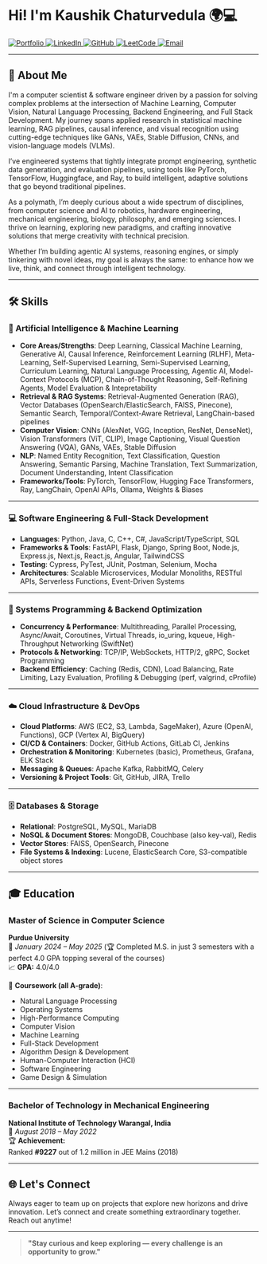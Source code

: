 # Hi! I'm Kaushik Chaturvedula 🌍💻

<div>
  <a href="https://neuralrevenant.github.io/portfolio-website">
    <img src="https://img.shields.io/badge/Portfolio-%23FF4136.svg?&style=for-the-badge&logo=google-earth&logoColor=white" alt="Portfolio"/>
  </a>
  <a href="https://linkedin.com/in/kaushikchaturvedula">
    <img src="https://img.shields.io/badge/LinkedIn-%230077B5.svg?&style=for-the-badge&logo=linkedin&logoColor=white" alt="LinkedIn"/>
  </a>
  <a href="https://github.com/NeuralRevenant">
    <img src="https://img.shields.io/badge/GitHub-%2312100E.svg?&style=for-the-badge&logo=github&logoColor=white" alt="GitHub"/>
  </a>
  <a href="https://leetcode.com/u/ArrayArtisan">
    <img src="https://img.shields.io/badge/-LeetCode-orange?style=for-the-badge&logo=leetcode" alt="LeetCode"/>
  </a>
  <a href="mailto:kaushikchaturvedula@gmail.com">
    <img src="https://img.shields.io/badge/Email-D14836?style=for-the-badge&logo=gmail&logoColor=white" alt="Email"/>
  </a>
</div>

---

## 🌟 About Me

I'm a computer scientist & software engineer driven by a passion for solving complex problems at the intersection of Machine Learning, Computer Vision, Natural Language Processing, Backend Engineering, and Full Stack Development. My journey spans applied research in statistical machine learning, RAG pipelines, causal inference, and visual recognition using cutting-edge techniques like GANs, VAEs, Stable Diffusion, CNNs, and vision-language models (VLMs).

I’ve engineered systems that tightly integrate prompt engineering, synthetic data generation, and evaluation pipelines, using tools like PyTorch, TensorFlow, Huggingface, and Ray, to build intelligent, adaptive solutions that go beyond traditional pipelines.

As a polymath, I’m deeply curious about a wide spectrum of disciplines, from computer science and AI to robotics, hardware engineering, mechanical engineering, biology, philosophy, and emerging sciences. I thrive on learning, exploring new paradigms, and crafting innovative solutions that merge creativity with technical precision.

Whether I’m building agentic AI systems, reasoning engines, or simply tinkering with novel ideas, my goal is always the same: to enhance how we live, think, and connect through intelligent technology.

---

## 🛠 Skills

### 🧠 Artificial Intelligence & Machine Learning

* **Core Areas/Strengths**: Deep Learning, Classical Machine Learning, Generative AI, Causal Inference, Reinforcement Learning (RLHF), Meta-Learning, Self-Supervised Learning, Semi-Supervised Learning, Curriculum Learning, Natural Language Processing, Agentic AI, Model-Context Protocols (MCP), Chain-of-Thought Reasoning, Self-Refining Agents, Model Evaluation & Intepretability
* **Retrieval & RAG Systems**: Retrieval-Augmented Generation (RAG), Vector Databases (OpenSearch/ElasticSearch, FAISS, Pinecone), Semantic Search, Temporal/Context-Aware Retrieval, LangChain-based pipelines
* **Computer Vision**: CNNs (AlexNet, VGG, Inception, ResNet, DenseNet), Vision Transformers (ViT, CLIP), Image Captioning, Visual Question Answering (VQA), GANs, VAEs, Stable Diffusion
* **NLP**: Named Entity Recognition, Text Classification, Question Answering, Semantic Parsing, Machine Translation, Text Summarization, Document Understanding, Intent Classification
* **Frameworks/Tools**: PyTorch, TensorFlow, Hugging Face Transformers, Ray, LangChain, OpenAI APIs, Ollama, Weights & Biases

---

### 💻 Software Engineering & Full-Stack Development

* **Languages**: Python, Java, C, C++, C#, JavaScript/TypeScript, SQL
* **Frameworks & Tools**: FastAPI, Flask, Django, Spring Boot, Node.js, Express.js, Next.js, React.js, Angular, TailwindCSS
* **Testing**: Cypress, PyTest, JUnit, Postman, Selenium, Mocha
* **Architectures**: Scalable Microservices, Modular Monoliths, RESTful APIs, Serverless Functions, Event-Driven Systems

---

### 🧱 Systems Programming & Backend Optimization

* **Concurrency & Performance**: Multithreading, Parallel Processing, Async/Await, Coroutines, Virtual Threads, io\_uring, kqueue, High-Throughput Networking (SwiftNet)
* **Protocols & Networking**: TCP/IP, WebSockets, HTTP/2, gRPC, Socket Programming
* **Backend Efficiency**: Caching (Redis, CDN), Load Balancing, Rate Limiting, Lazy Evaluation, Profiling & Debugging (perf, valgrind, cProfile)

---

### ☁️ Cloud Infrastructure & DevOps

* **Cloud Platforms**: AWS (EC2, S3, Lambda, SageMaker), Azure (OpenAI, Functions), GCP (Vertex AI, BigQuery)
* **CI/CD & Containers**: Docker, GitHub Actions, GitLab CI, Jenkins
* **Orchestration & Monitoring**: Kubernetes (basic), Prometheus, Grafana, ELK Stack
* **Messaging & Queues**: Apache Kafka, RabbitMQ, Celery
* **Versioning & Project Tools**: Git, GitHub, JIRA, Trello

---

### 🗄️ Databases & Storage

* **Relational**: PostgreSQL, MySQL, MariaDB
* **NoSQL & Document Stores**: MongoDB, Couchbase (also key-val), Redis
* **Vector Stores**: FAISS, OpenSearch, Pinecone
* **File Systems & Indexing**: Lucene, ElasticSearch Core, S3-compatible object stores

---

## 🎓 Education

### Master of Science in Computer Science  
**Purdue University**  
📅 *January 2024 – May 2025* (🏆 Completed M.S. in just 3 semesters with a perfect 4.0 GPA topping several of the courses)  
📈 **GPA:** 4.0/4.0  

🧠 **Coursework (all A-grade)**:  
- Natural Language Processing
- Operating Systems
- High-Performance Computing
- Computer Vision
- Machine Learning
- Full-Stack Development
- Algorithm Design & Development
- Human-Computer Interaction (HCI)
- Software Engineering
- Game Design & Simulation

---

### Bachelor of Technology in Mechanical Engineering  
**National Institute of Technology Warangal, India**  
📅 *August 2018 – May 2022*  
🏆 **Achievement:**  
Ranked **#9227** out of 1.2 million in JEE Mains (2018)

---

## 🌐 Let's Connect

Always eager to team up on projects that explore new horizons and drive innovation. Let’s connect and create something extraordinary together. Reach out anytime!

---

> **"Stay curious and keep exploring — every challenge is an opportunity to grow."**
